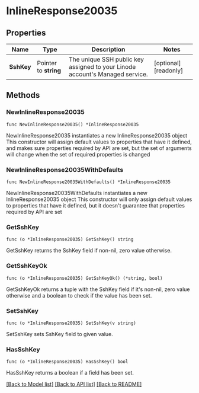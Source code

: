 # InlineResponse20035

## Properties

Name | Type | Description | Notes
------------ | ------------- | ------------- | -------------
**SshKey** | Pointer to **string** | The unique SSH public key assigned to your Linode account&#39;s Managed service.  | [optional] [readonly] 

## Methods

### NewInlineResponse20035

`func NewInlineResponse20035() *InlineResponse20035`

NewInlineResponse20035 instantiates a new InlineResponse20035 object
This constructor will assign default values to properties that have it defined,
and makes sure properties required by API are set, but the set of arguments
will change when the set of required properties is changed

### NewInlineResponse20035WithDefaults

`func NewInlineResponse20035WithDefaults() *InlineResponse20035`

NewInlineResponse20035WithDefaults instantiates a new InlineResponse20035 object
This constructor will only assign default values to properties that have it defined,
but it doesn't guarantee that properties required by API are set

### GetSshKey

`func (o *InlineResponse20035) GetSshKey() string`

GetSshKey returns the SshKey field if non-nil, zero value otherwise.

### GetSshKeyOk

`func (o *InlineResponse20035) GetSshKeyOk() (*string, bool)`

GetSshKeyOk returns a tuple with the SshKey field if it's non-nil, zero value otherwise
and a boolean to check if the value has been set.

### SetSshKey

`func (o *InlineResponse20035) SetSshKey(v string)`

SetSshKey sets SshKey field to given value.

### HasSshKey

`func (o *InlineResponse20035) HasSshKey() bool`

HasSshKey returns a boolean if a field has been set.


[[Back to Model list]](../README.md#documentation-for-models) [[Back to API list]](../README.md#documentation-for-api-endpoints) [[Back to README]](../README.md)


